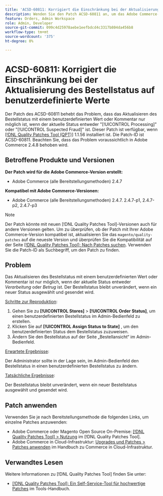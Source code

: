```yaml
---
title: 'ACSD-60811: Korrigiert die Einschränkung bei der Aktualisierung des Bestellstatus auf benutzerdefinierte Werte'
description: Wenden Sie den Patch ACSD-60811 an, um das Adobe Commerce-Problem zu beheben, bei dem die Aktualisierung des Bestellstatus mit einem benutzerdefinierten Wert oder Kommentar nur möglich ist, wenn der aktuelle Status entweder „Verarbeitung läuft“ oder „Betrug“ ist.
feature: Orders, Admin Workspace
role: Admin, Developer
source-git-commit: 099c4d25978aebe1eefbdcd4c3317b804da456b8
workflow-type: tm+mt
source-wordcount: '375'
ht-degree: 0%

---
```



# ACSD-60811: Korrigiert die Einschränkung bei der Aktualisierung des Bestellstatus auf benutzerdefinierte Werte

Der Patch des ACSD-60811 behebt das Problem, dass das Aktualisieren des Bestellstatus mit einem benutzerdefinierten Wert oder Kommentar nur möglich ist, wenn der aktuelle Status entweder &quot;[!UICONTROL Processing]&quot; oder &quot;[!UICONTROL Suspected Fraud]&quot; ist. Dieser Patch ist verfügbar, wenn [[!DNL Quality Patches Tool (QPT)]](/help/tools/quality-patches-tool/quality-patches-tool-to-self-serve-quality-patches.md) 1.1.56 installiert ist. Die Patch-ID ist ACSD-60811. Beachten Sie, dass das Problem voraussichtlich in Adobe Commerce 2.4.8 behoben wird.

## Betroffene Produkte und Versionen

**Der Patch wird für die Adobe Commerce-Version erstellt:**

* Adobe Commerce (alle Bereitstellungsmethoden) 2.4.7

**Kompatibel mit Adobe Commerce-Versionen:**

* Adobe Commerce (alle Bereitstellungsmethoden) 2.4.7. 2.4.7-p1, 2.4.7-p2, 2.4.7-p3

>[!NOTE]
>
>Der Patch könnte mit neuen [!DNL Quality Patches Tool]-Versionen auch für andere Versionen gelten. Um zu überprüfen, ob der Patch mit Ihrer Adobe Commerce-Version kompatibel ist, aktualisieren Sie das `magento/quality-patches` auf die neueste Version und überprüfen Sie die Kompatibilität auf der Seite [[!DNL Quality Patches Tool]: Nach Patches suchen](https://experienceleague.adobe.com/tools/commerce-quality-patches/index.html). Verwenden Sie die Patch-ID als Suchbegriff, um den Patch zu finden.

## Problem

Das Aktualisieren des Bestellstatus mit einem benutzerdefinierten Wert oder Kommentar ist nur möglich, wenn der aktuelle Status entweder *Verarbeitung* oder *Betrug* ist. Der Bestellstatus bleibt unverändert, wenn ein neuer Status ausgewählt und gesendet wird.

<u>Schritte zur Reproduktion</u>:

1. Gehen Sie zu **[!UICONTROL Stores]** > **[!UICONTROL Order Status]**, um einen benutzerdefinierten Bestellstatus im Admin-Bedienfeld zu erstellen.
1. Klicken Sie auf **[!UICONTROL Assign Status to State]** , um den benutzerdefinierten Status dem Bestellstatus zuzuweisen.
1. Ändern Sie den Bestellstatus auf der Seite „Bestellansicht“ im Admin-Bedienfeld.

<u>Erwartete Ergebnisse</u>:

Der Administrator sollte in der Lage sein, im Admin-Bedienfeld den Bestellstatus in einen benutzerdefinierten Bestellstatus zu ändern.

<u>Tatsächliche Ergebnisse</u>:

Der Bestellstatus bleibt unverändert, wenn ein neuer Bestellstatus ausgewählt und gesendet wird.

## Patch anwenden

Verwenden Sie je nach Bereitstellungsmethode die folgenden Links, um einzelne Patches anzuwenden:

* Adobe Commerce oder Magento Open Source On-Premise: [[!DNL Quality Patches Tool] > Nutzung](/help/tools/quality-patches-tool/usage.md) im [!DNL Quality Patches Tool].
* Adobe Commerce in Cloud-Infrastruktur: [Upgrades und Patches > Patches anwenden](https://experienceleague.adobe.com/docs/commerce-cloud-service/user-guide/develop/upgrade/apply-patches.html) im Handbuch zu Commerce in Cloud-Infrastruktur.

## Verwandtes Lesen

Weitere Informationen zu [!DNL Quality Patches Tool] finden Sie unter:

* [[!DNL Quality Patches Tool]: Ein Self-Service-Tool für hochwertige Patches](/help/tools/quality-patches-tool/quality-patches-tool-to-self-serve-quality-patches.md) im Tools-Handbuch.

